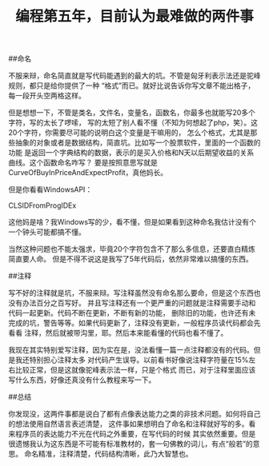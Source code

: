 ﻿---
title: "编程第五年，目前认为最难做的两件事"
layout: post
description: "命名，注释"
robots: none
---

##命名

不服来辩，命名简直就是写代码能遇到的最大的坑。不管是匈牙利表示法还是驼峰规则，都只是给你提供了一种
“格式”而已。就好比说告诉你写文章不能出格子，每一段开头空两格这样。

但是想想一下，不管是类名，文件名，变量名，函数名，你最多也就能写20多个字符，写的太长了啰嗦，
写的太短了别人看不懂（不知为何想起了php，笑）。这20个字符，你需要尽可能的说明白这个变量是干嘛用的，
怎么个格式，尤其是那些抽象的对象或者是数据结构，简直坑。比如写一个股票软件，里面的一个函数的功能
是返回一个字典结构的数据，表示的是买入价格和N天以后期望收益的关系曲线。这个函数命名咋写？
要是按照意思写就是CurveOfBuyInPriceAndExpectProfit，真他妈长。

但是你看看WindowsAPI：

CLSIDFromProgIDEx

这他妈是啥？我Windows写的少，看不懂，但是如果看到这种命名我估计没有个一个钟头可能都搞不懂。

当然这种问题也不能太强求，毕竟20个字符包含不了那么多信息，还要直白精炼简直要人命。
但是不得不说这是我写了5年代码后，依然非常难以搞懂的东西。

##注释

写不好的注释就是坑，不服来辩。写注释虽然没有命名那么要命，但是这个东西也没有办法百分之百写好。
并且写注释还有一个更严重的问题就是注释需要手动和代码一起更新。代码不断在更新，不断有新的功能，
删除旧的功能，也许还有未完成的坑，警告等等。如果代码更新了，注释没有更新，一般程序员读代码都会先看看
注释，然后就被带沟里，耶。然后本来能看懂的代码也看不懂了。

我现在其实特别爱写注释，因为实在是，没法看懂一篇一点注释都没有的代码。但是我还特别担心注释太多
对代码产生误导。以前看书好像说注释字符量在15%左右比较正常，但是这就像驼峰表示法一样，只是个格式
而已，对于注释里面应该写什么东西，好像还真没有什么教程来写一下。

##总结

你发现没，这两件事都是说白了都有点像表达能力之类的非技术问题。如何将自己的想法使用自然语言表述清楚，
这件事如果想明白了命名和注释就好写的多。看来程序员的表达能力不光在代码之外重要，在写代码的时候
其实依然重要。但是很遗憾我认为这东西是不可能有标准教材的，套一句佛教的词儿，有点“般若”的意思。
命名精准，注释清楚，代码结构清晰，此乃大智慧也。